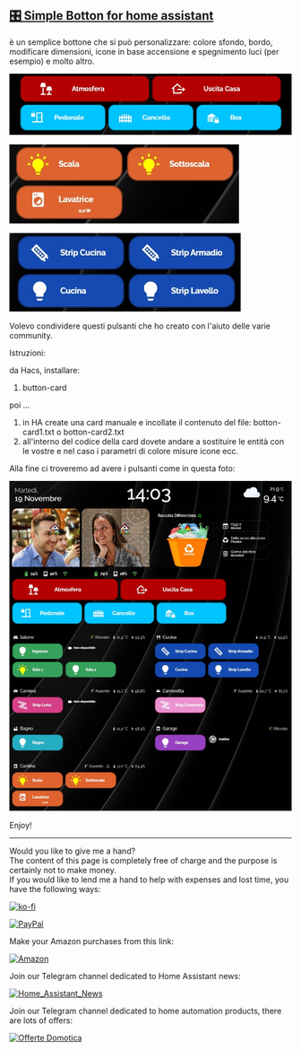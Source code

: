 <h2><span style="text-decoration: underline;"><strong>🎛️ Simple Botton for home assistant</strong></span></h2>

è un semplice bottone che si può personalizzare: colore sfondo, bordo, modificare dimensioni, icone in base accensione e spegnimento luci (per esempio) e molto altro.
<p><img src="example/example1.jpg" alt="" /></p>
<p><img src="example/example2.jpg" alt="" /></p>
<p><img src="example/example3.jpg" alt="" /></p>

<p>Volevo condividere questi pulsanti che ho creato con l'aiuto delle varie community.</p>

<p dir="auto">Istruzioni:</p>

da Hacs, installare:
1. button-card

poi ...
1. in HA create una card manuale e incollate il contenuto del file: botton-card1.txt o botton-card2.txt
2. all'interno del codice della card dovete andare a sostituire le entità con le vostre e nel caso i parametri di colore misure icone ecc.

<p>Alla fine ci troveremo ad avere i pulsanti come in questa foto:
<p><img src="example/example4.jpg" alt="" /></p>


<p>Enjoy!</p>

----------------------------------------
<p>Would you like to give me a hand?<br />The content of this page is completely free of charge and the purpose is certainly not to make money.<br />If you would like to lend me a hand to help with expenses and lost time, you have the following ways:</p>

[![ko-fi](https://ko-fi.com/img/githubbutton_sm.svg)](https://ko-fi.com/C0C713VTGJ)

[![PayPal](https://github.com/Simonz82/desktop-tutorial/blob/main/paypal.svg)](https://www.paypal.com/paypalme/simongmail)

Make your Amazon purchases from this link:

[![Amazon](https://github.com/Simonz82/desktop-tutorial/blob/main/Amazon_logo.jpg)](https://amzn.to/3XWWTgz)

Join our Telegram channel dedicated to Home Assistant news:

[![Home_Assistant_News](https://github.com/Simonz82/desktop-tutorial/blob/main/home_assistant_news.jpg)](https://t.me/Home_Assistant_News)

Join our Telegram channel dedicated to home automation products, there are lots of offers:

[![Offerte Domotica](https://github.com/Simonz82/desktop-tutorial/blob/main/offerte_domotica.jpg)](https://t.me/offerte_domotica_ita)

